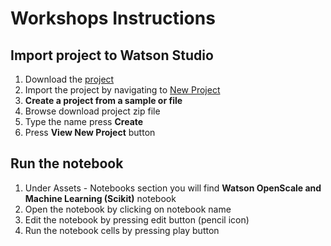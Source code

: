 # Workshops Instructions

## Import project to Watson Studio
1. Download the [project](https://github.com/pmservice/OpenScale-Labs/raw/master/ThinkSummitWarsaw/Think-Summit-Warsaw-2019.zip)
2. Import the project by navigating to [New Project](https://dataplatform.cloud.ibm.com/projects/new-project?context=analytics)
3. **Create a project from a sample or file**
4. Browse download project zip file
5. Type the name press **Create**
6. Press **View New Project** button


## Run the notebook
1. Under Assets - Notebooks section you will find **Watson OpenScale and Machine Learning (Scikit)** notebook
2. Open the notebook by clicking on notebook name
3. Edit the notebook by pressing edit button (pencil icon)
4. Run the notebook cells by pressing play button

